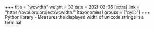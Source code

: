 +++
title = "wcwidth"
weight = 33
date = 2021-03-06
[extra]
link = "https://pypi.org/project/wcwidth/"
[taxonomies]
groups = ["pylib"]
+++
Python library - Measures the displayed width of unicode strings in a terminal

